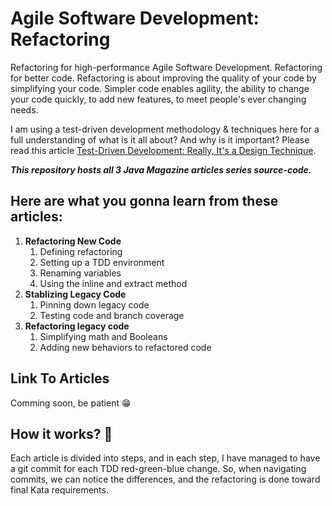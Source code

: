 # Agile Software Development: Refactoring
Refactoring for high-performance Agile Software Development. Refactoring for better code. Refactoring is about improving the quality of your code by simplifying your code. Simpler code enables agility, the ability to change your code quickly, to add new features, to meet people's ever changing needs.

I am using a test-driven development methodology & techniques here for a full understanding of what is it all about? And why is it important?
Please read this article [Test-Driven Development: Really, It's a Design Technique](https://www.infoq.com/articles/test-driven-design-java/).

***This repository hosts all 3 Java Magazine articles series source-code.***

## Here are what you gonna learn from these articles:
1. **Refactoring New Code**
    1. Defining refactoring
    1. Setting up a TDD environment
    1. Renaming variables
    1. Using the inline and extract method
1. **Stablizing Legacy Code**
    1. Pinning down legacy code
    1. Testing code and branch coverage
1. **Refactoring legacy code**
    1. Simplifying math and Booleans
    1. Adding new behaviors to refactored code

## Link To Articles
Comming soon, be patient 😁

## How it works? 🤔
Each article is divided into steps, and in each step, I have managed to have a git commit for each TDD red-green-blue change. So, when navigating commits, we can notice the differences, and the refactoring is done toward final Kata requirements.
